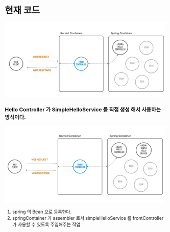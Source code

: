 # 현재 코드
![](../images/4820d236.png)
### Hello Controller 가 SimpleHelloService 를 직접 생성 해서 사용하는 방식이다.
![](../images/c440feb0.png)

1. spring 의 Bean 으로 등록한다.
2. springContainer 가 assembler 로서 simpleHelloService 를 frontController 가 사용할 수 있도록 주입해주는 작업